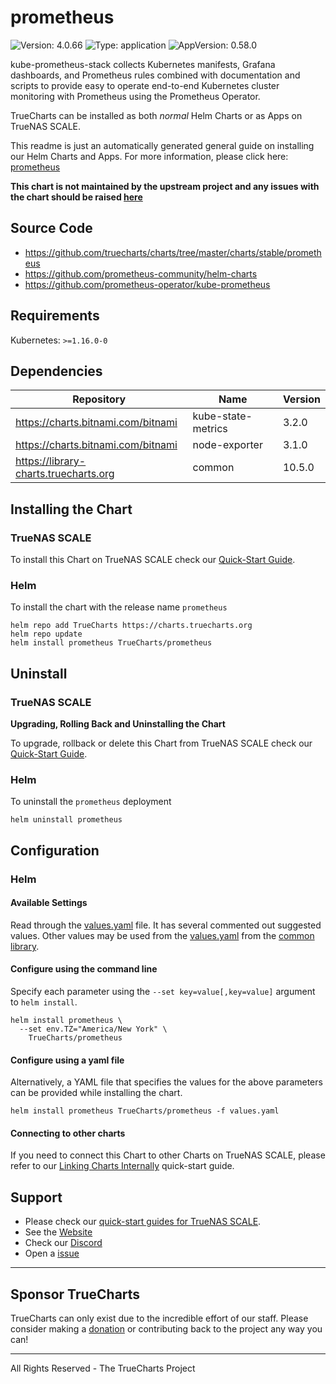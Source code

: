 # prometheus

![Version: 4.0.66](https://img.shields.io/badge/Version-4.0.66-informational?style=flat-square) ![Type: application](https://img.shields.io/badge/Type-application-informational?style=flat-square) ![AppVersion: 0.58.0](https://img.shields.io/badge/AppVersion-0.58.0-informational?style=flat-square)

kube-prometheus-stack collects Kubernetes manifests, Grafana dashboards, and Prometheus rules combined with documentation and scripts to provide easy to operate end-to-end Kubernetes cluster monitoring with Prometheus using the Prometheus Operator.

TrueCharts can be installed as both *normal* Helm Charts or as Apps on TrueNAS SCALE.

This readme is just an automatically generated general guide on installing our Helm Charts and Apps.
For more information, please click here: [prometheus](https://truecharts.org/docs/charts/stable/prometheus)

**This chart is not maintained by the upstream project and any issues with the chart should be raised [here](https://github.com/truecharts/charts/issues/new/choose)**

## Source Code

* <https://github.com/truecharts/charts/tree/master/charts/stable/prometheus>
* <https://github.com/prometheus-community/helm-charts>
* <https://github.com/prometheus-operator/kube-prometheus>

## Requirements

Kubernetes: `>=1.16.0-0`

## Dependencies

| Repository | Name | Version |
|------------|------|---------|
| https://charts.bitnami.com/bitnami | kube-state-metrics | 3.2.0 |
| https://charts.bitnami.com/bitnami | node-exporter | 3.1.0 |
| https://library-charts.truecharts.org | common | 10.5.0 |

## Installing the Chart

### TrueNAS SCALE

To install this Chart on TrueNAS SCALE check our [Quick-Start Guide](https://truecharts.org/docs/manual/SCALE%20Apps/Quick-Start%20Guides/Installing-an-App).

### Helm

To install the chart with the release name `prometheus`

```console
helm repo add TrueCharts https://charts.truecharts.org
helm repo update
helm install prometheus TrueCharts/prometheus
```

## Uninstall

### TrueNAS SCALE

**Upgrading, Rolling Back and Uninstalling the Chart**

To upgrade, rollback or delete this Chart from TrueNAS SCALE check our [Quick-Start Guide](https://truecharts.org/docs/manual/SCALE%20Apps/Quick-Start%20Guides/Upgrade-rollback-delete-an-App).

### Helm

To uninstall the `prometheus` deployment

```console
helm uninstall prometheus
```

## Configuration

### Helm

#### Available Settings

Read through the [values.yaml](./values.yaml) file. It has several commented out suggested values.
Other values may be used from the [values.yaml](https://github.com/truecharts/library-charts/tree/main/charts/stable/common/values.yaml) from the [common library](https://github.com/k8s-at-home/library-charts/tree/main/charts/stable/common).

#### Configure using the command line

Specify each parameter using the `--set key=value[,key=value]` argument to `helm install`.

```console
helm install prometheus \
  --set env.TZ="America/New York" \
    TrueCharts/prometheus
```

#### Configure using a yaml file

Alternatively, a YAML file that specifies the values for the above parameters can be provided while installing the chart.

```console
helm install prometheus TrueCharts/prometheus -f values.yaml
```

#### Connecting to other charts

If you need to connect this Chart to other Charts on TrueNAS SCALE, please refer to our [Linking Charts Internally](https://truecharts.org/docs/manual/SCALE%20Apps/Quick-Start%20Guides/linking-apps) quick-start guide.

## Support

- Please check our [quick-start guides for TrueNAS SCALE](https://truecharts.org/docs/manual/SCALE%20Apps/Quick-Start%20Guides/Important-MUST-READ).
- See the [Website](https://truecharts.org)
- Check our [Discord](https://discord.gg/tVsPTHWTtr)
- Open a [issue](https://github.com/truecharts/apps/issues/new/choose)

---

## Sponsor TrueCharts

TrueCharts can only exist due to the incredible effort of our staff.
Please consider making a [donation](https://truecharts.org/docs/about/sponsor) or contributing back to the project any way you can!

---

All Rights Reserved - The TrueCharts Project
